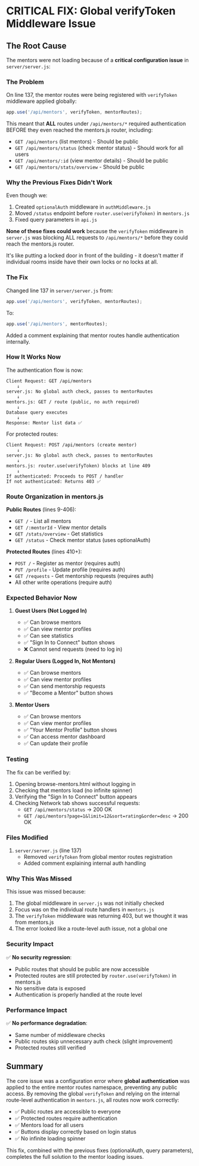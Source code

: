 # CRITICAL FIX: Global verifyToken Middleware Issue

## The Root Cause

The mentors were not loading because of a **critical configuration issue** in `server/server.js`:

### The Problem

On line 137, the mentor routes were being registered with `verifyToken` middleware applied globally:

```javascript
app.use('/api/mentors', verifyToken, mentorRoutes);
```

This meant that **ALL** routes under `/api/mentors/*` required authentication BEFORE they even reached the mentors.js router, including:
- `GET /api/mentors` (list mentors) - Should be public
- `GET /api/mentors/status` (check mentor status) - Should work for all users
- `GET /api/mentors/:id` (view mentor details) - Should be public
- `GET /api/mentors/stats/overview` - Should be public

### Why the Previous Fixes Didn't Work

Even though we:
1. Created `optionalAuth` middleware in `authMiddleware.js`
2. Moved `/status` endpoint before `router.use(verifyToken)` in `mentors.js`
3. Fixed query parameters in `api.js`

**None of these fixes could work** because the `verifyToken` middleware in `server.js` was blocking ALL requests to `/api/mentors/*` before they could reach the mentors.js router.

It's like putting a locked door in front of the building - it doesn't matter if individual rooms inside have their own locks or no locks at all.

### The Fix

Changed line 137 in `server/server.js` from:
```javascript
app.use('/api/mentors', verifyToken, mentorRoutes);
```

To:
```javascript
app.use('/api/mentors', mentorRoutes);
```

Added a comment explaining that mentor routes handle authentication internally.

### How It Works Now

The authentication flow is now:

```
Client Request: GET /api/mentors
    ↓
server.js: No global auth check, passes to mentorRoutes
    ↓
mentors.js: GET / route (public, no auth required)
    ↓
Database query executes
    ↓
Response: Mentor list data ✅
```

For protected routes:
```
Client Request: POST /api/mentors (create mentor)
    ↓
server.js: No global auth check, passes to mentorRoutes
    ↓
mentors.js: router.use(verifyToken) blocks at line 409
    ↓
If authenticated: Proceeds to POST / handler
If not authenticated: Returns 403 ✅
```

### Route Organization in mentors.js

**Public Routes** (lines 9-406):
- `GET /` - List all mentors
- `GET /:mentorId` - View mentor details
- `GET /stats/overview` - Get statistics
- `GET /status` - Check mentor status (uses optionalAuth)

**Protected Routes** (lines 410+):
- `POST /` - Register as mentor (requires auth)
- `PUT /profile` - Update profile (requires auth)
- `GET /requests` - Get mentorship requests (requires auth)
- All other write operations (require auth)

### Expected Behavior Now

1. **Guest Users (Not Logged In)**
   - ✅ Can browse mentors
   - ✅ Can view mentor profiles
   - ✅ Can see statistics
   - ✅ "Sign In to Connect" button shows
   - ❌ Cannot send requests (need to log in)

2. **Regular Users (Logged In, Not Mentors)**
   - ✅ Can browse mentors
   - ✅ Can view mentor profiles
   - ✅ Can send mentorship requests
   - ✅ "Become a Mentor" button shows

3. **Mentor Users**
   - ✅ Can browse mentors
   - ✅ Can view mentor profiles
   - ✅ "Your Mentor Profile" button shows
   - ✅ Can access mentor dashboard
   - ✅ Can update their profile

### Testing

The fix can be verified by:

1. Opening browse-mentors.html without logging in
2. Checking that mentors load (no infinite spinner)
3. Verifying the "Sign In to Connect" button appears
4. Checking Network tab shows successful requests:
   - `GET /api/mentors/status` → 200 OK
   - `GET /api/mentors?page=1&limit=12&sort=rating&order=desc` → 200 OK

### Files Modified

1. `server/server.js` (line 137)
   - Removed `verifyToken` from global mentor routes registration
   - Added comment explaining internal auth handling

### Why This Was Missed

This issue was missed because:
1. The global middleware in `server.js` was not initially checked
2. Focus was on the individual route handlers in `mentors.js`
3. The `verifyToken` middleware was returning 403, but we thought it was from mentors.js
4. The error looked like a route-level auth issue, not a global one

### Security Impact

✅ **No security regression**:
- Public routes that should be public are now accessible
- Protected routes are still protected by `router.use(verifyToken)` in mentors.js
- No sensitive data is exposed
- Authentication is properly handled at the route level

### Performance Impact

✅ **No performance degradation**:
- Same number of middleware checks
- Public routes skip unnecessary auth check (slight improvement)
- Protected routes still verified

## Summary

The core issue was a configuration error where **global authentication** was applied to the entire mentor routes namespace, preventing any public access. By removing the global `verifyToken` and relying on the internal route-level authentication in `mentors.js`, all routes now work correctly:

- ✅ Public routes are accessible to everyone
- ✅ Protected routes require authentication
- ✅ Mentors load for all users
- ✅ Buttons display correctly based on login status
- ✅ No infinite loading spinner

This fix, combined with the previous fixes (optionalAuth, query parameters), completes the full solution to the mentor loading issues.
